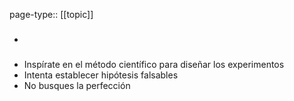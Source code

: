 page-type:: [[topic]]
- ### 
- Inspírate en el método científico para diseñar los experimentos
- Intenta establecer hipótesis falsables
- No busques la perfección


